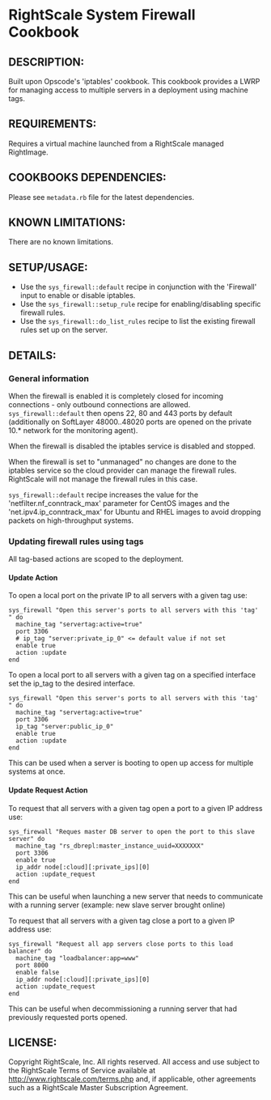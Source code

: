 # RightScale System Firewall Cookbook

## DESCRIPTION:

Built upon Opscode's 'iptables' cookbook. This cookbook provides a LWRP for
managing access to multiple servers in a deployment using machine tags.

## REQUIREMENTS:

Requires a virtual machine launched from a RightScale managed RightImage.

## COOKBOOKS DEPENDENCIES:

Please see `metadata.rb` file for the latest dependencies.

## KNOWN LIMITATIONS:

There are no known limitations.

## SETUP/USAGE:

* Use the `sys_firewall::default` recipe in conjunction with the
  'Firewall' input to enable or disable iptables.
* Use the `sys_firewall::setup_rule` recipe for enabling/disabling
  specific firewall rules.
* Use the `sys_firewall::do_list_rules` recipe to list the existing
  firewall rules set up on the server.

## DETAILS:

### General information

When the firewall is enabled it is completely closed for incoming connections -
only outbound connections are allowed. `sys_firewall::default`
then opens 22, 80 and 443 ports by default
(additionally on SoftLayer 48000..48020 ports are opened on the private 10.*
network for the monitoring agent).

When the firewall is disabled the iptables service is disabled and stopped.

When the firewall is set to "unmanaged" no changes are done to the iptables
service so the cloud provider can manage the firewall rules. RightScale will
not manage the firewall rules in this case.

`sys_firewall::default` recipe increases the value for the
'netfilter.nf_conntrack_max' parameter for CentOS images and
the 'net.ipv4.ip_conntrack_max' for Ubuntu and RHEL images to avoid dropping
packets on high-throughput systems.

### Updating firewall rules using tags

All tag-based actions are scoped to the deployment.

#### Update Action

To open a local port on the private IP to all servers with a given tag use:

    sys_firewall "Open this server's ports to all servers with this 'tag' " do
      machine_tag "servertag:active=true"
      port 3306
      # ip_tag "server:private_ip_0" <= default value if not set
      enable true
      action :update
    end

To open a local port to all servers with a given tag on a specified interface
set the ip_tag to the desired interface.

    sys_firewall "Open this server's ports to all servers with this 'tag' " do
      machine_tag "servertag:active=true"
      port 3306
      ip_tag "server:public_ip_0"
      enable true
      action :update
    end

This can be used when a server is booting to open up access for multiple systems
at once.

#### Update Request Action

To request that all servers with a given tag open a port to a given IP address
use:

    sys_firewall "Reques master DB server to open the port to this slave server" do
      machine_tag "rs_dbrepl:master_instance_uuid=XXXXXXX"
      port 3306
      enable true
      ip_addr node[:cloud][:private_ips][0]
      action :update_request
    end

This can be useful when launching a new server that needs to communicate with
a running server (example: new slave server brought online)

To request that all servers with a given tag close a port to a given IP address
use:

    sys_firewall "Request all app servers close ports to this load balancer" do
      machine_tag "loadbalancer:app=www"
      port 8000
      enable false
      ip_addr node[:cloud][:private_ips][0]
      action :update_request
    end

This can be useful when decommissioning a running server that had previously
requested ports opened.

## LICENSE:

Copyright RightScale, Inc. All rights reserved.
All access and use subject to the RightScale Terms of Service available at
http://www.rightscale.com/terms.php and, if applicable, other agreements
such as a RightScale Master Subscription Agreement.
